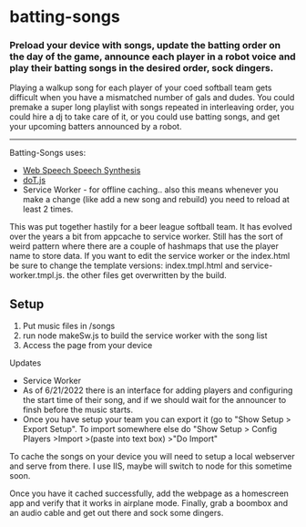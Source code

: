 # batting-songs
### Preload your device with songs, update the batting order on the day of the game, announce each player in a robot voice and play their batting songs in the desired order, sock dingers.

Playing a walkup song for each player of your coed softball team gets difficult when you have a mismatched number of gals and dudes.
You could premake a super long playlist with songs repeated in interleaving order, you could hire a dj to take care of it, or you could use batting songs, and get your upcoming batters announced by a robot.

---
Batting-Songs uses:
* [Web Speech Speech Synthesis](https://developer.mozilla.org/en-US/docs/Web/API/SpeechSynthesis)
* [doT.js](http://olado.github.io/doT/index.html)
*  Service Worker - for offline caching..  also this means whenever you make a change (like add a new song and rebuild) you need to reload at least 2 times.


This was put together hastily for a beer league softball team.  It has evolved over the years a bit from appcache to service worker.  Still has the sort of weird pattern where there are a couple of hashmaps that use the player name to store data. If you want to edit the service worker or the index.html be sure to change the template versions: index.tmpl.html and service-worker.tmpl.js. the other files get overwritten by the build.


## Setup

1. Put music files in /songs
2. run node makeSw.js to build the service worker with the song list
3. Access the page from your device

Updates
* Service Worker
* As of 6/21/2022 there is an interface for adding players and configuring the start time of their song, and if we should wait for the announcer to finsh before the music starts.
* Once you have setup your team you can export it (go to "Show Setup > Export Setup".  To import somewhere else do "Show Setup > Config Players >Import >(paste into text box) >"Do Import"  

To cache the songs on your device you will need to setup a local webserver and serve from there. I use IIS, maybe will switch to node for this sometime soon.

Once you have it cached successfully, add the webpage as a homescreen app and verify that it works in airplane mode.  Finally, grab a boombox and an audio cable and get out there and sock some dingers.
